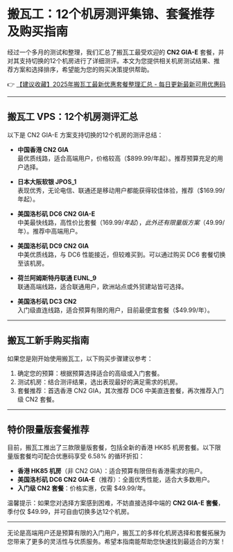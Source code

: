# 搬瓦工：12个机房测评集锦、套餐推荐及购买指南

经过一个多月的测试和整理，我们汇总了搬瓦工最受欢迎的 **CN2 GIA-E** 套餐，并对其支持切换的12个机房进行了详细测评。本文为您提供相关机房测试结果、推荐方案和选择排序，希望能为您的购买决策提供帮助。

👉 [【建议收藏】2025年搬瓦工最新优惠套餐整理汇总 - 每日更新最新可用优惠码](https://bit.ly/banwagon)

---

## 搬瓦工 VPS：12个机房测评汇总

以下是 CN2 GIA-E 方案支持切换的12个机房的测评总结：

- **中国香港 CN2 GIA**  
  最优质线路，适合高端用户，价格较高（$899.99/年起）。推荐预算充足的用户选择。

- **日本大阪软银 JPOS_1**  
  表现优秀，无论电信、联通还是移动用户都能获得较佳体验，推荐（$169.99/年起）。

- **美国洛杉矶 DC6 CN2 GIA-E**  
  中美最快线路，高性价比套餐（$169.99/年起），此外还有限量版方案（$49.99/年）。推荐中高端用户。

- **美国洛杉矶 DC9 CN2 GIA**  
  中美优质线路，与 DC6 性能接近，但较难买到。可以通过购买 DC6 套餐切换至该机房。

- **荷兰阿姆斯特丹联通 EUNL_9**  
  联通高端线路，适合联通用户，欧洲站点或外贸建站皆可选择。

- **美国洛杉矶 DC3 CN2**  
  入门级直连线路，适合预算有限的用户，目前最便宜套餐（$49.99/年）。

---

## 搬瓦工新手购买指南

如果您是刚开始使用搬瓦工，以下购买步骤建议参考：

1. 确定您的预算：根据预算选择适合的高级或入门套餐。
2. 测试机房：结合测评结果，选出表现最好的满足需求的机房。
3. 套餐推荐：首选香港 CN2 GIA，其次推荐 DC6 中美直连套餐，再次推荐入门级 CN2 套餐。

---

## 特价限量版套餐推荐

目前，搬瓦工推出了三款限量版套餐，包括全新的香港 HK85 机房套餐。以下限量版套餐均可配合优惠码享受 6.58% 的循环折扣：

- **香港 HK85 机房**（非 CN2 GIA）：适合预算有限但有香港需求的用户。
- **美国洛杉矶 DC6 CN2 GIA-E**（推荐）：全面优秀性能，适合大多数用户。
- **入门级 CN2 套餐**：价格实惠，仅需 $49.99/年。

温馨提示：如果您对选择方案感到困难，不妨直接选择中端的 **CN2 GIA-E 套餐**，季付仅 $49.99，并可自由切换多达12个机房。

---

无论是高端用户还是预算有限的入门用户，搬瓦工的多样化机房选择和套餐拓展为您带来了更多的灵活性与优质服务。希望本指南能帮助您快速找到最适合的方案！